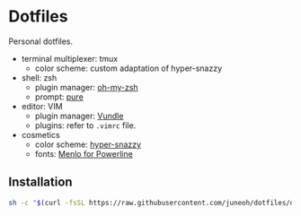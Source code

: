# Dotfiles

Personal dotfiles.

- terminal multiplexer: tmux
  - color scheme: custom adaptation of hyper-snazzy
- shell: zsh
  - plugin manager: [oh-my-zsh](http://ohmyz.sh/)
  - prompt: [pure](https://github.com/sindresorhus/pure)
- editor: VIM
  - plugin manager: [Vundle](https://github.com/VundleVim/Vundle.vim)
  - plugins: refer to `.vimrc` file.
- cosmetics
  - color scheme: [hyper-snazzy](https://github.com/sindresorhus/hyper-snazzy)
  - fonts: [Menlo for Powerline](https://github.com/abertsch/Menlo-for-Powerline)

## Installation

```bash
sh -c "$(curl -fsSL https://raw.githubusercontent.com/juneoh/dotfiles/develop/install.sh)"
```

